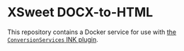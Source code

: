 # XSweet DOCX-to-HTML

This repository contains a Docker service for use with [the `ConversionServices` INK plugin](https://gitlab.coko.foundation/alf/inkstep_conversion_services).
